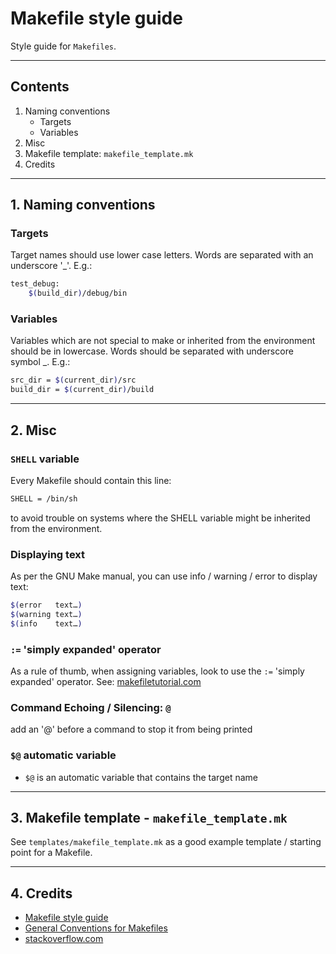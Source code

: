 # Makefile style guide

Style guide for `Makefiles`.

---

## Contents

1. Naming conventions
    * Targets
    * Variables
2. Misc
3. Makefile template: `makefile_template.mk`
4. Credits

---

## 1. Naming conventions

### Targets

Target names should use lower case letters. Words are separated with an underscore '_'. E.g.:

```bash
test_debug:
    $(build_dir)/debug/bin
```

### Variables

Variables which are not special to make or inherited from the environment should be in lowercase. Words should be separated with underscore symbol _. E.g.:

```bash
src_dir = $(current_dir)/src
build_dir = $(current_dir)/build
```

---

## 2. Misc

### `SHELL` variable

Every Makefile should contain this line:

```bash
SHELL = /bin/sh
```

to avoid trouble on systems where the SHELL variable might be inherited from the environment.

### Displaying text

As per the GNU Make manual, you can use info / warning / error to display text:

```bash
$(error   text…)
$(warning text…)
$(info    text…)
```

### `:=` 'simply expanded' operator

As a rule of thumb, when assigning variables, look to use the `:=` 'simply expanded' operator. See: [makefiletutorial.com](https://makefiletutorial.com#flavors-and-modification)

### Command Echoing / Silencing: `@`

add an '@' before a command to stop it from being printed

### `$@` automatic variable

* `$@` is an automatic variable that contains the target name

---

## 3. Makefile template - `makefile_template.mk`

See `templates/makefile_template.mk` as a good example template / starting point for a Makefile.

---

## 4. Credits

* [Makefile style guide](https://style-guides.readthedocs.io/en/latest/makefile.html)
* [General Conventions for Makefiles](https://www.gnu.org/prep/standards/html_node/Makefile-Basics.html#Makefile-Basics)
* [stackoverflow.com](https://stackoverflow.com/questions/32130664/is-there-a-naming-convention-for-makefile-targets-and-variables)
